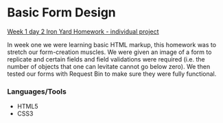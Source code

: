 
# Basic Form Design

[Week 1 day 2 Iron Yard Homework - individual project](https://github.com/samanthasheadavis/basicFormDesign)

In week one we were learning basic HTML markup, this homework was to stretch our form-creation muscles. We were given an image of a form to replicate and certain fields and field validations were required (i.e. the number of objects that one can levitate cannot go below zero). We then tested our forms with Request Bin to make sure they were fully functional.

### Languages/Tools
* HTML5
* CSS3
